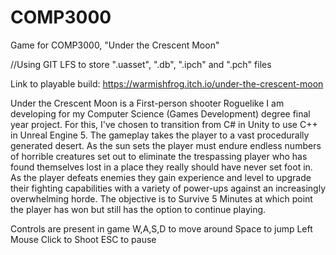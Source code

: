 # COMP3000
Game for COMP3000, "Under the Crescent Moon"


//Using GIT LFS to store ".uasset", ".db", ".ipch" and ".pch" files

Link to playable build:
https://warmishfrog.itch.io/under-the-crescent-moon

Under the Crescent Moon is a First-person shooter Roguelike I am developing for my Computer Science (Games Development) degree final year project. For this, I've chosen to transition from C# in Unity to use C++ in Unreal Engine 5. 
The gameplay takes the player to a vast procedurally generated desert. As the sun sets the player must endure endless numbers of horrible creatures set out to eliminate the trespassing player who has found themselves lost in a place they really should have never set foot in. 
As the player defeats enemies they gain experience and level to upgrade their fighting capabilities with a variety of power-ups against an increasingly overwhelming horde.
The objective is to Survive 5 Minutes at which point the player has won but still has the option to continue playing. 

Controls are present in game 
W,A,S,D to move around
Space to jump
Left Mouse Click to Shoot
ESC to pause
